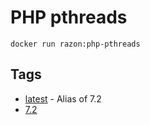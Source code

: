 # PHP pthreads

```
docker run razon:php-pthreads 
```

## Tags

- [latest](7.2) - Alias of 7.2
- [7.2](7.2)
